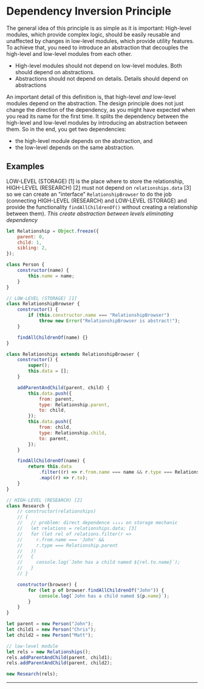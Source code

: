 # Dependency Inversion Principle

The general idea of this principle is as simple as it is important: High-level modules, which provide complex logic, should be easily reusable and unaffected by changes in low-level modules, which provide utility features. To achieve that, you need to introduce an abstraction that decouples the high-level and low-level modules from each other.

- High-level modules should not depend on low-level modules. Both should depend on abstractions.
- Abstractions should not depend on details. Details should depend on abstractions

An important detail of this definition is, that high-level *and* low-level modules depend on the abstraction. The design principle does not just change the direction of the dependency, as you might have expected when you read its name for the first time. It splits the dependency between the high-level and low-level modules by introducing an abstraction between them. So in the end, you get two dependencies:

- the high-level module depends on the abstraction, and
- the low-level depends on the same abstraction.

## Examples

LOW-LEVEL (STORAGE) [1] is the place where to store the relationship, HIGH-LEVEL (RESEARCH) [2] must not depend on `relationships.data` [3] so we can create an "interface" `RelationshipBrowser` to do the job (connecting HIGH-LEVEL (RESEARCH) and LOW-LEVEL (STORAGE) and provide the functionality `findAllChildrenOf()` without creating a relationship between them). _This create abstraction between levels eliminating dependency_

```js
let Relationship = Object.freeze({
	parent: 0,
	child: 1,
	sibling: 2,
});

class Person {
	constructor(name) {
		this.name = name;
	}
}

// LOW-LEVEL (STORAGE) [1]
class RelationshipBrowser {
	constructor() {
		if (this.constructor.name === "RelationshipBrowser")
			throw new Error("RelationshipBrowser is abstract!");
	}

	findAllChildrenOf(name) {}
}

class Relationships extends RelationshipBrowser {
	constructor() {
		super();
		this.data = [];
	}

	addParentAndChild(parent, child) {
		this.data.push({
			from: parent,
			type: Relationship.parent,
			to: child,
		});
		this.data.push({
			from: child,
			type: Relationship.child,
			to: parent,
		});
	}

	findAllChildrenOf(name) {
		return this.data
			.filter((r) => r.from.name === name && r.type === Relationship.parent)
			.map((r) => r.to);
	}
}

// HIGH-LEVEL (RESEARCH) [2]
class Research {
	// constructor(relationships)
	// {
	//   // problem: direct dependence ↓↓↓↓ on storage mechanic
	//   let relations = relationships.data; [3]
	//   for (let rel of relations.filter(r =>
	//     r.from.name === 'John' &&
	//     r.type === Relationship.parent
	//   ))
	//   {
	//     console.log(`John has a child named ${rel.to.name}`);
	//   }
	// }

	constructor(browser) {
		for (let p of browser.findAllChildrenOf("John")) {
			console.log(`John has a child named ${p.name}`);
		}
	}
}

let parent = new Person("John");
let child1 = new Person("Chris");
let child2 = new Person("Matt");

// low-level module
let rels = new Relationships();
rels.addParentAndChild(parent, child1);
rels.addParentAndChild(parent, child2);

new Research(rels);
```

---

